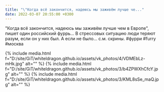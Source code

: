 ```yaml
---
title: "\"Когда всё закончится, надеюсь мы заживём лучше че..."
date: 2022-03-07 20:55:00 +0300
---
```


"Когда всё закончится, надеюсь мы заживём лучше чем в Европе", пишет один российский фуррь... В стрессовых ситуацию люди теряют разум, если он у них был. А если не было... с.м. скрины.
#фурри #furry #москва


{% include media.html f="D:/site/GiT/whiteldragon.github.io/assets/vk_photos/4/VDMEbLz-mHk.jpg" alt="" %}
{% include media.html f="D:/site/GiT/whiteldragon.github.io/assets/vk_photos/3/b4ZPWXhCfcY.jpg" alt="" %}
{% include media.html f="D:/site/GiT/whiteldragon.github.io/assets/vk_photos/3/KML8sSe_maQ.jpg" alt="" %}
